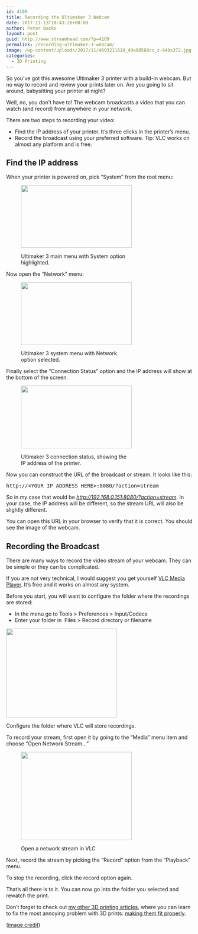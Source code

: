 ```yaml
---
id: 4109
title: Recording the Ultimaker 3 Webcam
date: 2017-11-13T18:43:26+00:00
author: Peter Backx
layout: post
guid: http://www.streamhead.com/?p=4109
permalink: /recording-ultimaker-3-webcam/
image: /wp-content/uploads/2017/11/4603211518_49a80588cc_z-640x372.jpg
categories:
  - 3D Printing
---
```

So you&#8217;ve got this awesome Ultimaker 3 printer with a build-in webcam. But no way to record and review your prints later on. Are you going to sit around, babysitting your printer at night?

<!--more-->

Well, no, you don&#8217;t have to! The webcam broadcasts a video that you can watch (and record) from anywhere in your network.

There are two steps to recording your video:

  * Find the IP address of your printer. It&#8217;s three clicks in the printer&#8217;s menu.
  * Record the broadcast using your preferred software. Tip: VLC works on almost any platform and is free.

## Find the IP address

When your printer is powered on, pick &#8220;System&#8221; from the root menu:<figure id="attachment_4113" style="width: 300px" class="wp-caption aligncenter">

[<img class="size-medium wp-image-4113" src="http://www.streamhead.com/wp-content/uploads/2017/11/UM3_main_menu-300x169.jpg" alt="" width="300" height="169" srcset="http://www.streamhead.com/wp-content/uploads/2017/11/UM3_main_menu-300x169.jpg 300w, http://www.streamhead.com/wp-content/uploads/2017/11/UM3_main_menu-768x432.jpg 768w, http://www.streamhead.com/wp-content/uploads/2017/11/UM3_main_menu-1024x576.jpg 1024w" sizes="(max-width: 300px) 100vw, 300px" />](http://www.streamhead.com/wp-content/uploads/2017/11/UM3_main_menu.jpg)<figcaption class="wp-caption-text">Ultimaker 3 main menu with System option highlighted.</figcaption></figure> 

Now open the &#8220;Network&#8221; menu:<figure id="attachment_4114" style="width: 300px" class="wp-caption aligncenter">

[<img class="size-medium wp-image-4114" src="http://www.streamhead.com/wp-content/uploads/2017/11/UM3_system_menu-300x169.jpg" alt="" width="300" height="169" srcset="http://www.streamhead.com/wp-content/uploads/2017/11/UM3_system_menu-300x169.jpg 300w, http://www.streamhead.com/wp-content/uploads/2017/11/UM3_system_menu-768x432.jpg 768w, http://www.streamhead.com/wp-content/uploads/2017/11/UM3_system_menu-1024x576.jpg 1024w" sizes="(max-width: 300px) 100vw, 300px" />](http://www.streamhead.com/wp-content/uploads/2017/11/UM3_system_menu.jpg)<figcaption class="wp-caption-text">Ultimaker 3 system menu with Network option selected.</figcaption></figure> 

Finally select the &#8220;Connection Status&#8221; option and the IP address will show at the bottom of the screen.<figure id="attachment_4115" style="width: 300px" class="wp-caption aligncenter">

[<img class="size-medium wp-image-4115" src="http://www.streamhead.com/wp-content/uploads/2017/11/UM3_connection_status-300x169.jpg" alt="" width="300" height="169" srcset="http://www.streamhead.com/wp-content/uploads/2017/11/UM3_connection_status-300x169.jpg 300w, http://www.streamhead.com/wp-content/uploads/2017/11/UM3_connection_status-768x432.jpg 768w, http://www.streamhead.com/wp-content/uploads/2017/11/UM3_connection_status-1024x576.jpg 1024w" sizes="(max-width: 300px) 100vw, 300px" />](http://www.streamhead.com/wp-content/uploads/2017/11/UM3_connection_status.jpg)<figcaption class="wp-caption-text">Ultimaker 3 connection status, showing the IP address of the printer.</figcaption></figure> 

Now you can construct the URL of the broadcast or stream. It looks like this:

<pre>http://&lt;YOUR IP ADDRESS HERE&gt;:8080/?action=stream</pre>

So in my case that would be _http://192.168.0.151:8080/?action=stream_. In your case, the IP address will be different, so the stream URL will also be slightly different.

You can open this URL in your browser to verify that it is correct. You should see the image of the webcam.

## Recording the Broadcast

There are many ways to record the video stream of your webcam. They can be simple or they can be complicated.

If you are not very technical, I would suggest you get yourself [VLC Media Player](https://www.videolan.org/vlc/). It&#8217;s free and it works on almost any system.

Before you start, you will want to configure the folder where the recordings are stored:

  * In the menu go to Tools > Preferences > Input/Codecs
  * Enter your folder in  Files > Record directory or filename<figure id="attachment_4110" style="width: 300px" class="wp-caption aligncenter">

[<img class="size-medium wp-image-4110" src="http://www.streamhead.com/wp-content/uploads/2017/11/vlc_configure_record_directory-300x240.png" alt="" width="300" height="240" srcset="http://www.streamhead.com/wp-content/uploads/2017/11/vlc_configure_record_directory-300x240.png 300w, http://www.streamhead.com/wp-content/uploads/2017/11/vlc_configure_record_directory-768x615.png 768w, http://www.streamhead.com/wp-content/uploads/2017/11/vlc_configure_record_directory.png 905w" sizes="(max-width: 300px) 100vw, 300px" />](http://www.streamhead.com/wp-content/uploads/2017/11/vlc_configure_record_directory.png)<figcaption class="wp-caption-text">Configure the folder where VLC will store recordings.</figcaption></figure> 

To record your stream, first open it by going to the &#8220;Media&#8221; menu item and choose &#8220;Open Network Stream&#8230;&#8221;<figure id="attachment_4111" style="width: 300px" class="wp-caption aligncenter">

[<img class="size-medium wp-image-4111" src="http://www.streamhead.com/wp-content/uploads/2017/11/vlc_open_stream-300x238.png" alt="" width="300" height="238" srcset="http://www.streamhead.com/wp-content/uploads/2017/11/vlc_open_stream-300x238.png 300w, http://www.streamhead.com/wp-content/uploads/2017/11/vlc_open_stream.png 540w" sizes="(max-width: 300px) 100vw, 300px" />](http://www.streamhead.com/wp-content/uploads/2017/11/vlc_open_stream.png)<figcaption class="wp-caption-text">Open a network stream in VLC</figcaption></figure> 

Next, record the stream by picking the &#8220;Record&#8221; option from the &#8220;Playback&#8221; menu.

To stop the recording, click the record option again.

That&#8217;s all there is to it. You can now go into the folder you selected and rewatch the print.

Don&#8217;t forget to check out [my other 3D printing articles](http://www.streamhead.com/category/3d-printing/), where you can learn to fix the most annoying problem with 3D prints: [making them fit properly](http://www.streamhead.com/make-3d-printed-parts-fit-together/).

([image credit](https://www.flickr.com/photos/tysonluneau/4603211518/in/photostream/))

<!-- AddThis Advanced Settings generic via filter on the_content -->

<!-- AddThis Share Buttons generic via filter on the_content -->